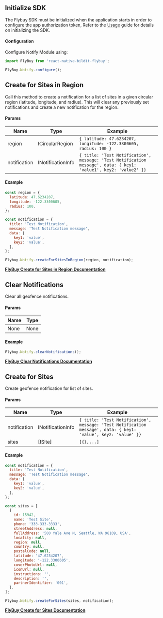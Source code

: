 ## Initialize SDK

The Flybuy SDK must be initialized when the application starts in order to configure the app authorization token, Refer to the [Usage](../Usage) guide for details on initializing the SDK.

#### Configuration

Configure Notify Module using:

```js
import FlyBuy from 'react-native-bildit-flybuy';

FlyBuy.Notify.configure();
```

## Create for Sites in Region

Call this method to create a notification for a list of sites in a given circular region (latitude, longitude, and radius). This will clear any previously set notifications and create a new notification for the region.

#### Params

| Name         | Type              | Example                                                                                                         |
| ------------ | ----------------- | --------------------------------------------------------------------------------------------------------------- |
| region       | ICircularRegion   | `{ latitude: 47.6234207, longitude: -122.3300605, radius: 100 }`                                                |
| notification | INotificationInfo | `{ title: 'Test Notification', message: 'Test Notification message', data: { key1: 'value1', key2: 'value2' }}` |

#### Example

```js
const region = {
  latitude: 47.6234207,
  longitude: -122.3300605,
  radius: 100,
};

const notification = {
  title: 'Test Notification',
  message: 'Test Notification message',
  data: {
    key1: 'value',
    key2: 'value',
  },
};

Flybuy.Notify.createForSitesInRegion(region, notification);
```

**[FlyBuy Create for Sites in Region Documentation](https://www.radiusnetworks.com/developers/flybuy/#/sdk-2.0/notify?id=create-for-sites-in-region)**

## Clear Notifications

Clear all geofence notifications.

#### Params

| Name | Type |
| ---- | ---- |
| None | None |

#### Example

```jsx
Flybuy.Notify.clearNotifications();
```

**[FlyBuy Clear Notifications Documentation](https://www.radiusnetworks.com/developers/flybuy/#/sdk-2.0/notify?id=clear-notifications)**

## Create for Sites

Create geofence notification for list of sites.

#### Params

| Name         | Type              | Example                                                                                                       |
| ------------ | ----------------- | ------------------------------------------------------------------------------------------------------------- |
| notification | INotificationInfo | `{ title: 'Test Notification', message: 'Test Notification message', data: { key1: 'value', key2: 'value' }}` |
| sites        | [ISite]           | `[{},...]`                                                                                                    |

#### Example

```jsx
const notification = {
  title: 'Test Notification',
  message: 'Test Notification message',
  data: {
    key1: 'value',
    key2: 'value',
  },
};

const sites = [
  {
    id: 15942,
    name: 'Test Site',
    phone: '333-333-3333',
    streetAddress: null,
    fullAddress: '500 Yale Ave N, Seattle, WA 98109, USA',
    locality: null,
    region: null,
    country: null,
    postalCode: null,
    latitude: '47.6234207',
    longitude: '-122.3300605',
    coverPhotoUrl: null,
    iconUrl: null,
    instructions: '',
    description: '',
    partnerIdentifier: '001',
  },
];

Flybuy.Notify.createForSites(sites, notification);
```

**[FlyBuy Create for Sites Documentation](https://www.radiusnetworks.com/developers/flybuy/#/sdk-2.0/notify?id=additional-methods)**
